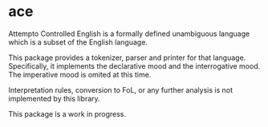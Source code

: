 ace
=====

Attempto Controlled English is a formally defined unambiguous language
which is a subset of the English language.

This package provides a tokenizer, parser and printer for that
language. Specifically, it implements the declarative mood and the
interrogative mood. The imperative mood is omited at this time.

Interpretation rules, conversion to FoL, or any further analysis is
not implemented by this library.

This package is a work in progress.
